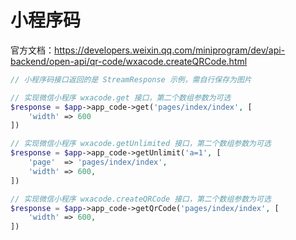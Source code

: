 # 小程序码

官方文档：https://developers.weixin.qq.com/miniprogram/dev/api-backend/open-api/qr-code/wxacode.createQRCode.html

```php
// 小程序码接口返回的是 StreamResponse 示例，需自行保存为图片

// 实现微信小程序 wxacode.get 接口，第二个数组参数为可选
$response = $app->app_code->get('pages/index/index', [
    'width' => 600
])

// 实现微信小程序 wxacode.getUnlimited 接口，第二个数组参数为可选
$response = $app->app_code->getUnlimit('a=1', [
    'page'  => 'pages/index/index',
    'width' => 600,
])

// 实现微信小程序 wxacode.createQRCode 接口，第二个数组参数为可选
$response = $app->app_code->getQrCode('pages/index/index', [
    'width' => 600,
])

```

